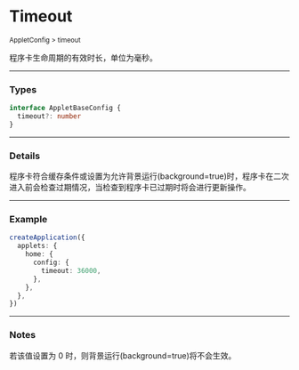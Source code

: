 # Timeout

<small>AppletConfig > timeout</small>

程序卡生命周期的有效时长，单位为毫秒。

---

<h3>Types</h3>

```ts
interface AppletBaseConfig {
  timeout?: number
}
```

---

<h3>Details</h3>

程序卡符合缓存条件或设置为允许背景运行(background=true)时，程序卡在二次进入前会检查过期情况，当检查到程序卡已过期时将会进行更新操作。

---

<h3>Example</h3>

```ts
createApplication({
  applets: {
    home: {
      config: {
        timeout: 36000,
      },
    },
  },
})
```

---

<h3>Notes</h3>

若该值设置为 0 时，则背景运行(background=true)将不会生效。
